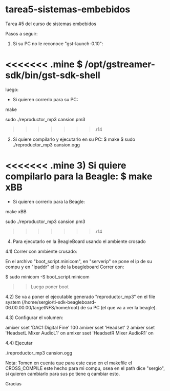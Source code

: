 tarea5-sistemas-embebidos
=========================

Tarea #5 del curso de sistemas embebidos

Pasos a seguir:

1) Si su PC no le reconoce "gst-launch-0.10":

<<<<<<< .mine
$ /opt/gstreamer-sdk/bin/gst-sdk-shell
=======
luego:
- Si quieren correrlo para su PC:

make

sudo ./reproductor_mp3 cansion.pm3
>>>>>>> .r14

2) Si quiere compilarlo y ejecutarlo en su PC:
$ make
$ sudo ./reproductor_mp3 cansion.ogg

<<<<<<< .mine
3) Si quiere compilarlo para la Beagle:
$ make xBB
=======
- Si quieren correrlo para la Beagle:

make xBB

sudo ./reproductor_mp3 cansion.pm3
>>>>>>> .r14

4) Para ejecutarlo en la BeagleBoard usando el ambiente crosado

4.1) Correr con ambiente crusado:

En el archivo "boot_script.minicom", en "serverip" se pone el ip de su compu y en "ipaddr" el ip de la beagleboard
Correr con:

$ sudo minicom -S boot_script.minicom
 >> Luego poner boot

4.2) Se va a poner el ejecutable generado "reproductor_mp3" en
el file system (/home/sergio/ti-sdk-beagleboard-06.00.00.00/targetNFS/home/root) de su PC (el que va a ver la beagle).

4.3) Configurar el volumen:

amixer sset 'DAC1 Digital Fine' 100
amixer sset 'Headset' 2
amixer sset 'HeadsetL Mixer AudioL1' on
amixer sset 'HeadsetR Mixer AudioR1' on

4.4) Ejecutar

./reproductor_mp3 cansion.ogg

Nota: 
Tomen en cuenta que para este caso en el makefile el CROSS_COMPILE este hecho para mi compu, osea en el path 
dice "sergio", si quieren cambiarlo para sus pc tiene q cambiar esto.

Gracias
